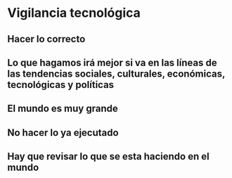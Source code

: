 # Vigilancia tecnológica

## Hacer lo correcto

## Lo que hagamos irá mejor si va en las líneas de las tendencias sociales, culturales, económicas, tecnológicas y políticas

## El mundo es muy grande

## No hacer lo ya ejecutado

## Hay que revisar lo que se esta haciendo en el mundo
